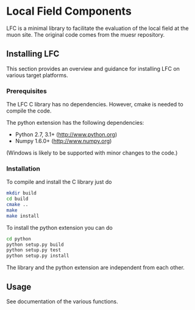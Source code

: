 Local Field Components
======================

LFC is a minimal library to facilitate the evaluation of the local field at the muon site. 
The original code comes from the muesr repository.


Installing LFC
--------------
This section provides an overview and guidance for installing LFC on
various target platforms.

### Prerequisites

The LFC C library has no dependencies. However, cmake is
needed to compile the code.

The python extension has the following dependencies:

* Python 2.7, 3.1+      (http://www.python.org)
* Numpy 1.6.0+          (http://www.numpy.org)

(Windows is likely to be supported with minor changes to the code.)


### Installation

To compile and install the C library just do

```bash
mkdir build
cd build
cmake ..
make
make install
```

To install the python extension you can do

```bash
cd python
python setup.py build
python setup.py test
python setup.py install
```

The library and the python extension are independent from each other.


Usage
-----

See documentation of the various functions.
